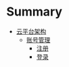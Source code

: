 # Summary

* [云平台架构](README.md)
  * [账号管理](account/zhang-hao-guan-li.md)
    * [注册](account/register.md)
    * [登录](account/login.md)

